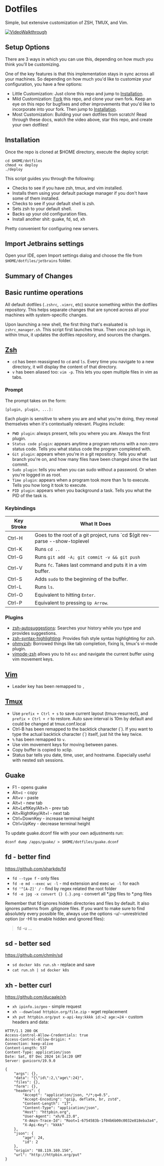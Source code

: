 # Dotfiles

Simple, but extensive customization of ZSH, TMUX, and Vim.

[![VideoWalkthrough](https://img.youtube.com/vi/UgDz_9i2nwc/0.jpg)](https://www.youtube.com/watch?v=UgDz_9i2nwc)

## Setup Options

There are 3 ways in which you can use this, depending on how much you think you'll be customizing.

One of the key features is that this implementation stays in sync across all your machines.
So depending on how much you'd like to customize your configuration, you have a few options:

- Little Customization: Just clone this repo and jump to [Installation](#installation).
- Mild Customization: [Fork]() this repo, and clone your own fork. Keep an eye on this repo for bugfixes
  and other improvements that you'd like to incorporate into your fork. Then jump to [Installation](#installation).
- Most Customization: Building your own dotfiles from scratch! Read through these docs, watch the video above,
  star this repo, and create your own dotfiles!

## Installation

Once the repo is cloned at $HOME directory, execute the deploy script:

```shell
cd $HOME/dotfiles
chmod +x deploy
./deploy
```

This script guides you through the following:

- Checks to see if you have zsh, tmux, and vim installed.
- Installs them using your default package manager if you don't have some of them installed.
- Checks to see if your default shell is zsh.
- Sets zsh to your default shell.
- Backs up your old configuration files.
- Install another shit: guake, fd, sd, xh

Pretty convenient for configuring new servers.

## Import Jetbrains settings

Open your IDE, open Import settings dialog and choose the file from `$HOME/dotfiles/jetbrains` folder.

## **Summary of Changes**

## Basic runtime operations

All default dotfiles (`.zshrc`, `.vimrc`, etc) source something within the dotfiles repository.
This helps separate changes that are synced across all your machines with system-specific changes.

Upon launching a new shell, the first thing that's evaluated is `zshrc_manager.sh`.
This script first launches tmux. Then once zsh logs in, within tmux, it updates the dotfiles repository,
and sources the changes.

## [Zsh](https://en.wikipedia.org/wiki/Z_shell)

- `cd` has been reassigned to `cd` and `ls`. Every time you navigate to a new directory, 
       it will display the content of that directory.
- `v` has been aliased too: `vim -p`. This lets you open multiple files in vim as tabs.

### Prompt

The prompt takes on the form:

```shell
[plugin, plugin, ...]:
```

Each plugin is sensitive to where you are and what you're doing, they reveal themselves when it's contextually relevant.
Plugins include:

- `PWD plugin`: always present, tells you where you are. Always the first plugin.
- `Status code plugin`: appears anytime a program returns with a non-zero status code.
   Tells you what status code the program completed with.
- `Git plugin`: appears when you're in a git repository. Tells you what branch you're on,
   and how many files have been changed since the last commit.
- `Sudo plugin`: tells you when you can sudo without a password. Or when you're logged in as root.
- `Time plugin`: appears when a program took more than 1s to execute. Tells you how long it took to execute.
- `PID plugin`: appears when you background a task. Tells you what the PID of the task is.

### Keybindings

| Key Stroke | What It Does                                                                              |
| ---------- | ------------------------------------------------------------------------------------------|
| Ctrl-H     | Goes to the root of a git project, runs `cd $(git rev-parse --show-toplevel || echo ".")` |
| Ctrl-K     | Runs `cd ..`                                                                              |
| Ctrl-G     | Runs `git add -A; git commit -v && git push`                                              |
| Ctrl-V     | Runs `fc`. Takes last command and puts it in a vim buffer.                                |
| Ctrl-S     | Adds `sudo` to the beginning of the buffer.                                               |
| Ctrl-L     | Runs `ls`.                                                                                |
| Ctrl-O     | Equivalent to hitting `Enter`.                                                            |
| Ctrl-P     | Equivalent to pressing `Up Arrow`.                                                        |

### Plugins

- [zsh-autosuggestions](https://github.com/zsh-users/zsh-autosuggestions): Searches your history while you type and provides suggestions.
- [zsh-syntax-highlighting](https://github.com/zsh-users/zsh-syntax-highlighting/tree/ad522a091429ba180c930f84b2a023b40de4dbcc): Provides fish style syntax highlighting for zsh.
- [ohmyzsh](https://github.com/robbyrussell/oh-my-zsh/tree/291e96dcd034750fbe7473482508c08833b168e3): Borrowed things like tab completion, fixing ls, tmux's vi-mode plugin.
- [vimode-zsh](https://github.com/robbyrussell/oh-my-zsh/tree/master/plugins/vi-mode) allows you to hit `esc` and navigate the current buffer using vim movement keys.

## [Vim](<https://en.wikipedia.org/wiki/Vim_(text_editor)>)

- Leader key has been remapped to `,`

## [Tmux](https://en.wikipedia.org/wiki/Tmux)

- Use `prefix + Ctrl + s` to save current layout (tmux-resurrect), and `prefix + Ctrl + r` to
  restore. Auto save interval is 10m by default and could be changed at tmux.conf.local
- Ctrl-B has been remapped to the backtick character (&#96;). If you want to type the actual backtick character (&#96;)
  itself, just hit the key twice.
- `%` has been remapped to `v`.
- Use vim movement keys for moving between panes.
- Copy buffer is copied to xclip.
- Status bar tells you date, time, user, and hostname. Especially useful with nested ssh sessions.

## Guake

- F1 - opens guake
- Alt+c - copy
- Alt+v - paste
- Alt+t - new tab
- Alt+LeftKey/Alt+h - prev tab
- Alt+RightKey/Alt+l - next tab
- Ctrl+DownKey - increase terminal height
- Ctrl+UpKey - decrease terminal height

To update guake.dconf file with your own adjustments run:

```
dconf dump /apps/guake/ > $HOME/dotfiles/guake.dconf
```

## fd - better find

https://github.com/sharkdp/fd

- `fd --type f` - only files
- `fd -e md --exec wc -l` - md extension and exec `wc -l` for each
- `fd '^[A-Z]' /` - find by regex related the root folder
- `fd -e jpg -x convert {} {.}.png` - convert all *.jpg files to *.png files

Remember that fd ignores hidden directories and files by default.
It also ignores patterns from .gitignore files. If you want to make sure to find absolutely every
possible file, always use the options -u/--unrestricted option (or -HI to enable hidden and ignored files):

> fd -u …

## sd - better sed

https://github.com/chmln/sd

- `sd docker k8s run.sh` - replace and save
- `cat run.sh | sd docker k8s`

## xh - better curl

https://github.com/ducaale/xh

- `xh ipinfo.io/geo` - simple request
- `xh --download httpbin.org/file.zip` - wget replacement
- `xh put httpbin.org/put x-api-key:kkkk id:=2 age:=24` - custom headers and data:

```
HTTP/1.1 200 OK
Access-Control-Allow-Credentials: true
Access-Control-Allow-Origin: *
Connection: keep-alive
Content-Length: 537
Content-Type: application/json
Date: Sat, 07 Dec 2024 14:14:20 GMT
Server: gunicorn/19.9.0

{
    "args": {},
    "data": "{\"id\":2,\"age\":24}",
    "files": {},
    "form": {},
    "headers": {
        "Accept": "application/json, */*;q=0.5",
        "Accept-Encoding": "gzip, deflate, br, zstd",
        "Content-Length": "17",
        "Content-Type": "application/json",
        "Host": "httpbin.org",
        "User-Agent": "xh/0.23.0",
        "X-Amzn-Trace-Id": "Root=1-6754583b-1f04b6b00c0032e818eba3a4",
        "X-Api-Key": "kkkk"
    },
    "json": {
        "age": 24,
        "id": 2
    },
    "origin": "88.119.169.156",
    "url": "http://httpbin.org/put"
}
```
